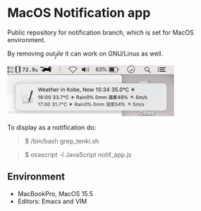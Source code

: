 # MacOS Notification app

Public repository for notification branch, which is set for MacOS environment.

By removing $out_file$ it can work on GNU/Linux as well.

![Screenshot](getTenki_1534.png)

To display as a notification do:<br>

> $ /bin/bash grep_tenki.sh<br>

> $ osascript -l JavaScript notif_app.js

## Environment
- MacBookPro, MacOS 15.5
- Editors: Emacs and VIM
